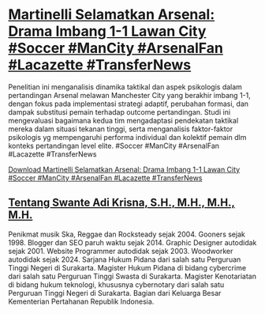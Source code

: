 # [Martinelli Selamatkan Arsenal: Drama Imbang 1-1 Lawan City #Soccer #ManCity #ArsenalFan #Lacazette #TransferNews](https://swanteadikrisna.com/arsenal/website/56/martinelli-selamatkan-arsenal-drama-imbang-1-1-lawan-city/)

Penelitian ini menganalisis dinamika taktikal dan aspek psikologis dalam pertandingan Arsenal melawan Manchester City yang berakhir imbang 1-1, dengan fokus pada implementasi strategi adaptif, perubahan formasi, dan dampak substitusi pemain terhadap outcome pertandingan. Studi ini mengevaluasi bagaimana kedua tim mengadaptasi pendekatan taktikal mereka dalam situasi tekanan tinggi, serta menganalisis faktor-faktor psikologis yg mempengaruhi performa individual dan kolektif pemain dlm konteks pertandingan level elite. #Soccer #ManCity #ArsenalFan #Lacazette #TransferNews 

[Download Martinelli Selamatkan Arsenal: Drama Imbang 1-1 Lawan City #Soccer #ManCity #ArsenalFan #Lacazette #TransferNews](https://swanteadikrisna.com/arsenal/website/56/martinelli-selamatkan-arsenal-drama-imbang-1-1-lawan-city/)


## [Tentang Swante Adi Krisna, S.H., M.H., M.H., M.H.](https://swanteadikrisna.com/)

Penikmat musik Ska, Reggae dan Rocksteady sejak 2004. Gooners sejak 1998. Blogger dan SEO paruh waktu sejak 2014. Graphic Designer autodidak sejak 2001. Website Programmer autodidak sejak 2003. Woodworker autodidak sejak 2024. Sarjana Hukum Pidana dari salah satu Perguruan Tinggi Negeri di Surakarta. Magister Hukum Pidana di bidang cybercrime dari salah satu Perguruan Tinggi Swasta di Surakarta. Magister Kenotariatan di bidang hukum teknologi, khususnya cybernotary dari salah satu Perguruan Tinggi Negeri di Surakarta. Bagian dari Keluarga Besar Kementerian Pertahanan Republik Indonesia.